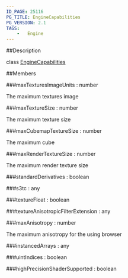 ```yaml
---
ID_PAGE: 25116
PG_TITLE: EngineCapabilities
PG_VERSION: 2.1
TAGS:
    -   Engine
---
```

##Description

class [EngineCapabilities](/classes/2.2/EngineCapabilities)



##Members

###maxTexturesImageUnits : number

The maximum textures image

###maxTextureSize : number

The maximum texture size

###maxCubemapTextureSize : number

The maximum cube

###maxRenderTextureSize : number

The maximum render texture size

###standardDerivatives : boolean



###s3tc : any



###textureFloat : boolean



###textureAnisotropicFilterExtension : any



###maxAnisotropy : number

The maximum anisotropy for the using browser

###instancedArrays : any



###uintIndices : boolean



###highPrecisionShaderSupported : boolean



